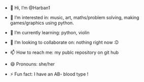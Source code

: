 - 👋 Hi, I’m @Harban1
  
- 👀 I’m interested in:
  music,
  art,
  maths/problem solving,
  making games/graphics using python.
  
- 🌱 I’m currently learning:
  python,
  violin
  
- 💞️ I’m looking to collaborate on:
  nothing right now :D

- 📫 How to reach me:
  my publc repository on git hub
  
- 😄 Pronouns:
  she/her
  
- ⚡ Fun fact:
  I have an AB- blood type !

<!---
Harban1/Harban1 is a ✨ special ✨ repository because its `README.md` (this file) appears on your GitHub profile.
You can click the Preview link to take a look at your changes.
--->
